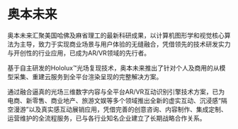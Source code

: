 # 

# 奥本未来

奥本未来汇聚美国哈佛及麻省理工的最新科研成果，以计算机图形学和视觉核心算法为主导，致力于实现商业场景与用户体验的无缝融合，凭借领先的技术研发实力与开创性的行业应用，已成为AR/VR领域的先行者。

基于自主研发的Hololux™光场复现技术，奥本未来推出了针对个人及商用的从模型采集、重建云服务到全平台渲染呈现的完整解决方案。

通过融合逼真的光场三维数字内容与全平台AR/VR互动识别引擎技术方案，已为电商、新零售、商业地产、旅游文娱等多个领域推出全新的虚实互动、沉浸感“隔空漫游”以及真实感互动展销应用，凭借完善的创意咨询、内容制作、集成定制、运营维护的全流程服务，已与各行业知名企业建立了长期战略合作关系。

